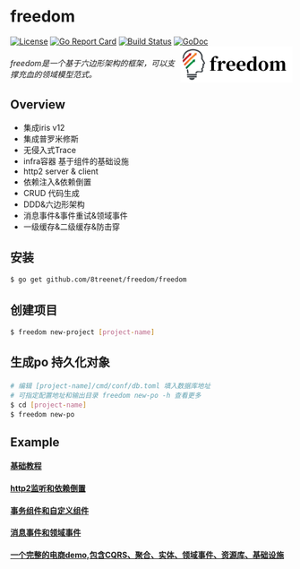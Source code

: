 # freedom
[![License](https://img.shields.io/badge/License-Apache%202.0-blue.svg)](https://github.com/8treenet/gotree/blob/master/LICENSE) [![Go Report Card](https://goreportcard.com/badge/github.com/8treenet/tcp)](https://goreportcard.com/report/github.com/8treenet/tcp) [![Build Status](https://travis-ci.org/8treenet/gotree.svg?branch=master)](https://travis-ci.org/8treenet/gotree) [![GoDoc](https://godoc.org/github.com/8treenet/gotree?status.svg)](https://godoc.org/github.com/8treenet/gotree)
<img align="right" width="200px" src="https://raw.githubusercontent.com/8treenet/blog/master/img/freedom.png">
###### freedom是一个基于六边形架构的框架，可以支撑充血的领域模型范式。

## Overview
- 集成iris v12
- 集成普罗米修斯
- 无侵入式Trace
- infra容器 基于组件的基础设施
- http2 server & client
- 依赖注入&依赖倒置
- CRUD 代码生成
- DDD&六边形架构
- 消息事件&事件重试&领域事件
- 一级缓存&二级缓存&防击穿

## 安装
```sh
$ go get github.com/8treenet/freedom/freedom
```

## 创建项目
```sh
$ freedom new-project [project-name]
```

## 生成po 持久化对象
####
```sh
# 编辑 [project-name]/cmd/conf/db.toml 填入数据库地址
# 可指定配置地址和输出目录 freedom new-po -h 查看更多
$ cd [project-name]
$ freedom new-po
```

## Example

#### [基础教程](https://github.com/8treenet/freedom/blob/master/example/base)
#### [http2监听和依赖倒置](https://github.com/8treenet/freedom/blob/master/example/http2)
#### [事务组件和自定义组件](https://github.com/8treenet/freedom/blob/master/example/infra-example)
#### [消息事件和领域事件](https://github.com/8treenet/freedom/blob/master/example/event-example)

#### [一个完整的电商demo,包含CQRS、聚合、实体、领域事件、资源库、基础设施](https://github.com/8treenet/freedom/blob/master/example/fshop)

